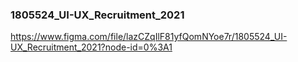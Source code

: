 ### 1805524_UI-UX_Recruitment_2021

https://www.figma.com/file/lazCZqIlF81yfQomNYoe7r/1805524_UI-UX_Recruitment_2021?node-id=0%3A1

